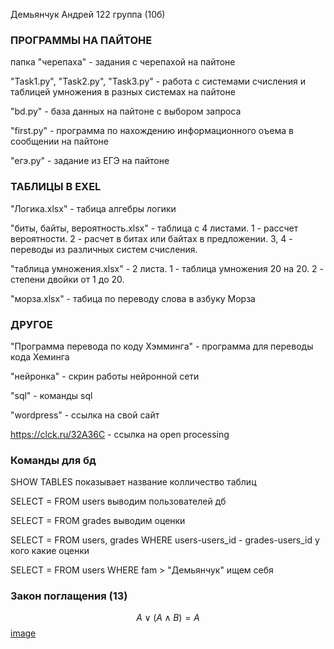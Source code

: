 Демьянчук Андрей
122 группа (10б)

### ПРОГРАММЫ НА ПАЙТОНЕ 

папка "черепаха" - задания с черепахой на пайтоне

"Task1.py", "Task2.py", "Task3.py" - работа с системами  счисления и таблицей умножения в разных системах на пайтоне

"bd.py" - база данных на пайтоне с выбором запроса 

"first.py" - программа по нахождению информационного оъема в сообщении на пайтоне 

"егэ.py" - задание из ЕГЭ на пайтоне 

### ТАБЛИЦЫ В EXEL

"Логика.xlsx" -  табица алгебры логики

"биты, байты, вероятность.xlsx" - таблица с 4 листами. 1 -  рассчет вероятности. 2 - расчет в битах или байтах в предложении. 3, 4 - переводы из различных систем счисления. 

"таблица умножения.xlsx" - 2 листа. 1 - таблица умножения 20 на 20. 2 - степени двойки от 1 до 20.

"морза.xlsx" - табица по переводу слова в азбуку Морза

### ДРУГОЕ

"Программа перевода по коду Хэмминга" - программа для переводы кода Хеминга 

"нейронка" - скрин работы нейронной сети

"sql" - команды sql

"wordpress" - ссылка на свой сайт

https://clck.ru/32A36C - ссылка на open processing

### Команды для бд
SHOW TABLES показывает название колличество таблиц

SELECT = FROM users  выводим пользователей дб

SELECT = FROM grades выводим оценки 

SELECT = FROM users, grades WHERE users-users_id - grades-users_id   у кого какие оценки

SELECT = FROM users WHERE fam > "Демьянчук"  ищем себя 

### Закон поглащения (13)
$$ A \vee (A \wedge B)=A $$
[image](https://user-images.githubusercontent.com/114381796/198812925-62d65ae0-01a6-4259-88d4-b6d25ce3bed2.png)

